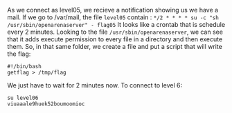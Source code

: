 As we connect as level05, we recieve a notification showing us we have a mail.
If we go to /var/mail, the file `level05` contain :
`*/2 * * * * su -c "sh /usr/sbin/openarenaserver" - flag05`
It looks like a crontab that is schedule every 2 minutes.
Looking to the file `/usr/sbin/openarenaserver`, we can see that it adds execute permission to every file in a directory and then execute them.
So, in that same folder, we create a file and put a script that will write the flag:
```
#!/bin/bash
getflag > /tmp/flag
```
We just have to wait for 2 minutes now.
To connect to level 6:
```
su level06
viuaaale9huek52boumoomioc
```
